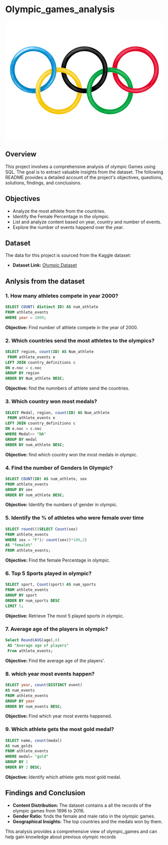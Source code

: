 # Olympic_games_analysis

![](https://github.com/Aniltamang07/Olympic_games_anlysis/blob/main/Olympic_games.png)

## Overview
This project involves a comprehensive analysis of olympic Games using SQL. The goal is to extract valuable insights from the dataset. The following README provides a detailed account of the project's objectives, questions, solutions, findings, and conclusions.

## Objectives

- Analyze the most athlete from the countries.
- Identify the Female Percentage in the olympic.
- List and analyze content based on year, country and number of events.
- Explore the number of events happend over the year.

## Dataset

The data for this project is sourced from the Kaggle dataset:

- **Dataset Link:** [Olympic Dataset](https://app.mavenanalytics.io/datasets?search=olym)


##  Anlysis from the dataset

### 1. How many athletes compete in year 2000?

```sql
SELECT COUNT( distinct ID) AS num_athlete
FROM athlete_events
WHERE year = 2000;
```

**Objective:** Find number of athlete compete in the year of 2000.

### 2. Which countries send the most athletes to the olympics?

```sql
SELECT region, count(ID) AS Num_athlete
 FROM athlete_events e
LEFT JOIN country_definitions c
ON e.noc = c.noc
GROUP BY region
ORDER BY Num_athlete DESC;
```

**Objective:** find the numnbers of athlete send the countries.

### 3.  Which country won most medals?

```sql
SELECT Medal, region, count(ID) AS Num_athlete
 FROM athlete_events e
LEFT JOIN country_definitions c
ON e.noc = c.noc
WHERE Medal<> "NA"
GROUP BY medal
ORDER BY num_athlete DESC;
```

**Objective:** find which country won the most medals in olympic.

### 4. Find the number of Genders In Olympic?

```sql
SELECT COUNT(ID) AS num_athlete, sex
FROM athlete_events
GROUP BY sex
ORDER BY num_athlete DESC;

```

**Objective:** Identify the numbers of gender in olympic.

### 5. Identify the % of athletes who were female over time

```sql
SELECT round(((SELECT Count(sex)
FROM athlete_events 
WHERE sex = "F")/ count(sex))*100,2)
AS "female%" 
FROM athlete_events;
```

**Objective:** Find the female Percentage in olympic.

### 6. Top 5 Sports played in olympic?

```sql
SELECT sport, Count(sport) AS num_sports
FROM athlete_events
GROUP BY sport
ORDER BY num_sports DESC
LIMIT 5;
```

**Objective:** Retrieve The most 5 played sports in olympic.

### 7. Average age of the players in olympic?

```sql
Select Round(AVG(age),0)
 AS "Average age of players"
 From athlete_events;
```

**Objective:** Find the average age of the players'.

### 8. which year most events happen?

```sql
SELECT year, count(DISTINCT event)
AS num_events
FROM athlete_events
GROUP BY year
ORDER BY num_events DESC;
```

**Objective:** Find which year most events happened.

### 9. Which athlete gets the most gold medal?
```sql
SELECT name, count(medal) 
AS num_golds 
FROM athlete_events
WHERE medal= "gold"
GROUP BY 1
ORDER BY 2 DESC;
```
**Objective:** Identify which athlete gets most gold medal.



## Findings and Conclusion

- **Content Distribution:** The dataset contains a all the records of the olympic games from 1896 to 2016.
- **Gender Ratio:** finds the female and male ratio in the olympic games.
- **Geographical Insights:** The top countries and the medals won by them.

This analysis provides a comprehensive view of olympic_games and can help gain knowledge about previous olympic records


